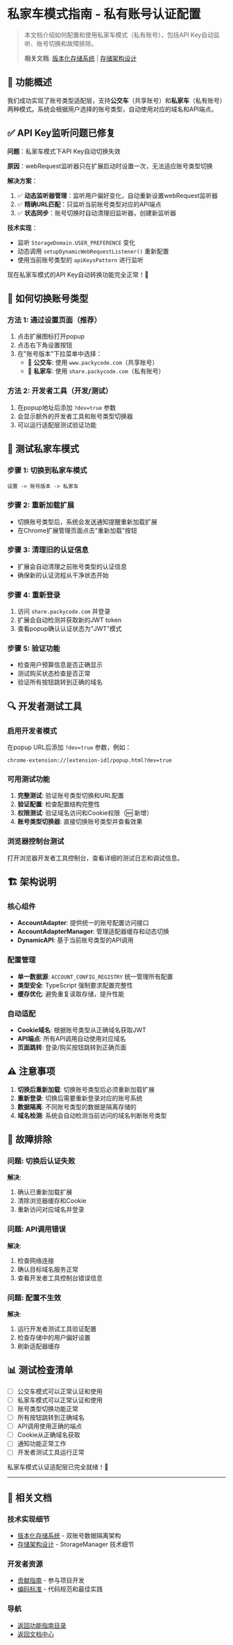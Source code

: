 # 私家车模式指南 - 私有账号认证配置

> 本文档介绍如何配置和使用私家车模式（私有账号），包括API Key自动监听、账号切换和故障排除。
>
> **相关文档**: [版本化存储系统](versioned-storage-guide.md) | [存储架构设计](../architecture/storage-architecture.md)

## 🚀 功能概述

我们成功实现了账号类型适配层，支持**公交车**（共享账号）和**私家车**（私有账号）两种模式。系统会根据用户选择的账号类型，自动使用对应的域名和API端点。

## ✅ API Key监听问题已修复

**问题**：私家车模式下API Key自动切换失效

**原因**：webRequest监听器只在扩展启动时设置一次，无法适应账号类型切换

**解决方案**：

1. ✅ **动态监听器管理**：监听用户偏好变化，自动重新设置webRequest监听器
2. ✅ **精确URL匹配**：只监听当前账号类型对应的API端点
3. ✅ **状态同步**：账号切换时自动清理旧监听器，创建新监听器

**技术实现**：

- 监听 `StorageDomain.USER_PREFERENCE` 变化
- 动态调用 `setupDynamicWebRequestListener()` 重新配置
- 使用当前账号类型的 `apiKeysPattern` 进行监听

现在私家车模式的API Key自动转换功能完全正常！🎉

## 🔧 如何切换账号类型

### 方法 1: 通过设置页面（推荐）

1. 点击扩展图标打开popup
2. 点击右下角设置按钮
3. 在"账号版本"下拉菜单中选择：
   - 🚌 **公交车**: 使用 `www.packycode.com`（共享账号）
   - 🚗 **私家车**: 使用 `share.packycode.com`（私有账号）

### 方法 2: 开发者工具（开发/测试）

1. 在popup地址后添加 `?dev=true` 参数
2. 会显示额外的开发者工具和账号类型切换器
3. 可以运行适配层测试验证功能

## 🧪 测试私家车模式

### 步骤 1: 切换到私家车模式

```
设置 -> 账号版本 -> 私家车
```

### 步骤 2: 重新加载扩展

- 切换账号类型后，系统会发送通知提醒重新加载扩展
- 在Chrome扩展管理页面点击"重新加载"按钮

### 步骤 3: 清理旧的认证信息

- 扩展会自动清理之前账号类型的认证信息
- 确保新的认证流程从干净状态开始

### 步骤 4: 重新登录

1. 访问 `share.packycode.com` 并登录
2. 扩展会自动检测并获取新的JWT token
3. 查看popup确认认证状态为"JWT"模式

### 步骤 5: 验证功能

- 检查用户预算信息是否正确显示
- 测试购买状态检查是否正常
- 验证所有按钮跳转到正确的域名

## 🔍 开发者测试工具

### 启用开发者模式

在popup URL后添加 `?dev=true` 参数，例如：

```
chrome-extension://[extension-id]/popup.html?dev=true
```

### 可用测试功能

1. **完整测试**: 验证账号类型切换和URL配置
2. **验证配置**: 检查配置结构完整性
3. **权限测试**: 验证域名访问和Cookie权限（🆕 新增）
4. **账号类型切换器**: 直接切换账号类型并查看效果

### 浏览器控制台测试

打开浏览器开发者工具控制台，查看详细的测试日志和调试信息。

## 🏗️ 架构说明

### 核心组件

- **AccountAdapter**: 提供统一的账号配置访问接口
- **AccountAdapterManager**: 管理适配器缓存和动态切换
- **DynamicAPI**: 基于当前账号类型的API调用

### 配置管理

- **单一数据源**: `ACCOUNT_CONFIG_REGISTRY` 统一管理所有配置
- **类型安全**: TypeScript 强制要求配置完整性
- **缓存优化**: 避免重复读取存储，提升性能

### 自动适配

- **Cookie域名**: 根据账号类型从正确域名获取JWT
- **API端点**: 所有API调用自动使用对应域名
- **页面跳转**: 登录/购买按钮跳转到正确页面

## ⚠️ 注意事项

1. **切换后重新加载**: 切换账号类型后必须重新加载扩展
2. **重新登录**: 切换后需要重新登录对应的账号系统
3. **数据隔离**: 不同账号类型的数据是隔离存储的
4. **域名检测**: 系统会自动检测当前访问的域名判断账号类型

## 🐛 故障排除

### 问题: 切换后认证失败

**解决**:

1. 确认已重新加载扩展
2. 清除浏览器缓存和Cookie
3. 重新访问对应域名并登录

### 问题: API调用错误

**解决**:

1. 检查网络连接
2. 确认目标域名服务正常
3. 查看开发者工具控制台错误信息

### 问题: 配置不生效

**解决**:

1. 运行开发者测试工具验证配置
2. 检查存储中的用户偏好设置
3. 刷新适配器缓存

## 📊 测试检查清单

- [ ] 公交车模式可以正常认证和使用
- [ ] 私家车模式可以正常认证和使用
- [ ] 账号类型切换功能正常
- [ ] 所有按钮跳转到正确域名
- [ ] API调用使用正确的端点
- [ ] Cookie从正确域名获取
- [ ] 通知功能正常工作
- [ ] 开发者测试工具运行正常

私家车模式认证适配层已完全就绪！🎉

---

## 🔗 相关文档

### 技术实现细节

- [版本化存储系统](versioned-storage-guide.md) - 双账号数据隔离架构
- [存储架构设计](../architecture/storage-architecture.md) - StorageManager 技术细节

### 开发者资源

- [贡献指南](../developers/contributing.md) - 参与项目开发
- [编码标准](../developers/coding-standards.md) - 代码规范和最佳实践

### 导航

- [返回功能指南目录](README.md)
- [返回文档中心](../README.md)

